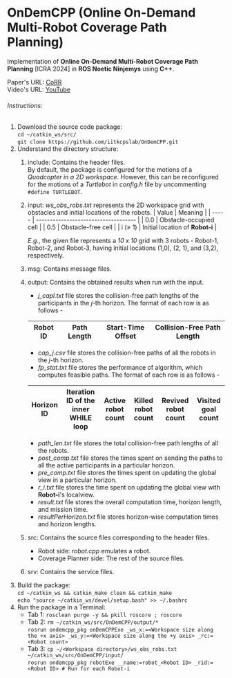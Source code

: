 # OnDemCPP (Online On-Demand Multi-Robot Coverage Path Planning)
Implementation of **Online On-Demand Multi-Robot Coverage Path Planning** [ICRA 2024] in **ROS Noetic Ninjemys** using **C++**.

Paper's URL: [CoRR](https://arxiv.org/abs/2303.00047)<br/>
Video's URL: [YouTube](https://www.youtube.com/watch?v=5nhysTTp2Fw)

###### Instructions:

1.  Download the source code package:<br/> 
    `cd ~/catkin_ws/src/`<br/> 
    `git clone https://github.com/iitkcpslab/OnDemCPP.git`
2.  Understand the directory structure:<br/> 
    1.  include: Contains the header files.<br/> 
        By default, the package is configured for the motions of a *Quadcopter in a 2D workspace*. However, this can be reconfigured for the motions of a *Turtlebot* in *config.h* file by uncommenting `#define TURTLEBOT`. 
    2.  input: *ws_obs_robs.txt* represents the 2D workspace grid with obstacles and initial locations of the robots. 
         | Value      | Meaning                              |
         | -----      | ------------------------------------ |
         | 0.0        | Obstacle-occupied cell               |
         | 0.5        | Obstacle-free cell                   |
         | i (&ge; 1) | Initial location of **Robot-i**      |

        *E.g.*, the given file represents a *10 x 10* grid with 3 robots - Robot-1, Robot-2, and Robot-3, having initial locations (1,0), (2, 1), and (3,2), respectively. 
    3.  msg: Contains message files. 
    4.  output: Contains the obtained results when run with the input.
        * *j_capl.txt* file stores the collision-free path lengths of the participants in the *j*-th horizon. The format of each row is as follows -

        | Robot ID | Path Length | Start-Time Offset | Collision-Free Path Length | 
        | ---------| ------------|-------------------|--------------------------- |
        * *cap_j.csv* file stores the collision-free paths of all the robots in the *j*-th horizon. 
        * *fp_stat.txt* file stores the performance of algorithm, which computes feasible paths. The format of each row is as follows -

        | Horizon ID | Iteration ID of the inner WHILE loop | Active robot count | Killed robot count | Revived robot count | Visited goal count |
        | ---------- | ------------------------------------ | ------------------ | ------------------ | ------------------- | ------------------ |
        * *path_len.txt* file stores the total collision-free path lengths of all the robots.
        * *post_comp.txt* file stores the times spent on sending the paths to all the active participants in a particular horizon. 
        * *pre_comp.txt* file stores the times spent on updating the global view in a particular horizon.
        * *r_i.txt* file stores the time spent on updating the global view with **Robot-i**'s localview.
        * *result.txt* file stores the overall computation time, horizon length, and mission time. 
        * *resultPerHorizon.txt* file stores horizon-wise computation times and horizon lengths. 
    6.  src: Contains the source files corresponding to the header files. 
        * Robot side: *robot.cpp* emulates a robot. 
        * Coverage Planner side: The rest of the source files. 
    7.  srv: Contains the service files. 
3.  Build the package:<br/> 
    `cd ~/catkin_ws && catkin_make clean && catkin_make`<br/>
    `echo "source ~/catkin_ws/devel/setup.bash" >> ~/.bashrc`
4.  Run the package in a Terminal:
    -   Tab 1:
        `rosclean purge -y && pkill roscore ; roscore`
    -   Tab 2:
        `rm ~/catkin_ws/src/OnDemCPP/output/*`<br/> 
        `rosrun ondemcpp_pkg onDemCPPExe _ws_x:=<Workspace size along the +x axis> _ws_y:=<Workspace size along the +y axis> _rc:=<Robot count>`
    -   Tab 3:
        `cp ~/<Workspace directory>/ws_obs_robs.txt ~/catkin_ws/src/OnDemCPP/input/`<br/>
        `rosrun ondemcpp_pkg robotExe __name:=robot_<Robot ID> _rid:=<Robot ID> # Run for each Robot-i`
